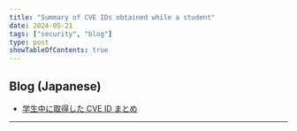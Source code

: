 ```yaml
---
title: "Summary of CVE IDs obtained while a student"
date: 2024-05-21
tags: ["security", "blog"]
type: post
showTableOfContents: true
---
```


## Blog (Japanese)
- [学生中に取得した CVE ID まとめ](https://scgajge12.hatenablog.com/entry/student_cve)

---
